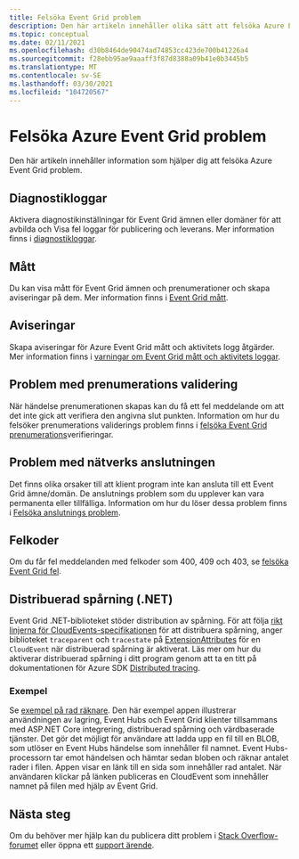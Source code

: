 ```yaml
---
title: Felsöka Event Grid problem
description: Den här artikeln innehåller olika sätt att felsöka Azure Event Grid problem
ms.topic: conceptual
ms.date: 02/11/2021
ms.openlocfilehash: d30b8464de90474ad74853cc423de700b41226a4
ms.sourcegitcommit: f28ebb95ae9aaaff3f87d8388a09b41e0b3445b5
ms.translationtype: MT
ms.contentlocale: sv-SE
ms.lasthandoff: 03/30/2021
ms.locfileid: "104720567"
---
```

# <a name="troubleshoot-azure-event-grid-issues"></a>Felsöka Azure Event Grid problem
Den här artikeln innehåller information som hjälper dig att felsöka Azure Event Grid problem. 

## <a name="diagnostic-logs"></a>Diagnostikloggar
Aktivera diagnostikinställningar för Event Grid ämnen eller domäner för att avbilda och Visa fel loggar för publicering och leverans. Mer information finns i [diagnostikloggar](enable-diagnostic-logs-topic.md).

## <a name="metrics"></a>Mått
Du kan visa mått för Event Grid ämnen och prenumerationer och skapa aviseringar på dem. Mer information finns i [Event Grid mått](monitor-event-delivery.md).

## <a name="alerts"></a>Aviseringar
Skapa aviseringar för Azure Event Grid mått och aktivitets logg åtgärder. Mer information finns i [varningar om Event Grid mått och aktivitets loggar](set-alerts.md).

## <a name="subscription-validation-issues"></a>Problem med prenumerations validering
När händelse prenumerationen skapas kan du få ett fel meddelande om att det inte gick att verifiera den angivna slut punkten. Information om hur du felsöker prenumerations validerings problem finns i [felsöka Event Grid prenumerations](troubleshoot-subscription-validation.md)verifieringar. 

## <a name="network-connectivity-issues"></a>Problem med nätverks anslutningen
Det finns olika orsaker till att klient program inte kan ansluta till ett Event Grid ämne/domän. De anslutnings problem som du upplever kan vara permanenta eller tillfälliga. Information om hur du löser dessa problem finns i [Felsöka anslutnings problem](troubleshoot-network-connectivity.md).

## <a name="error-codes"></a>Felkoder
Om du får fel meddelanden med felkoder som 400, 409 och 403, se [felsöka Event Grid fel](troubleshoot-errors.md). 

## <a name="distributed-tracing-net"></a>Distribuerad spårning (.NET)
Event Grid .NET-biblioteket stöder distribution av spårning. För att följa [rikt linjerna för CloudEvents-specifikationen](https://github.com/cloudevents/spec/blob/master/extensions/distributed-tracing.md) för att distribuera spårning, anger biblioteket `traceparent` och `tracestate` på [ExtensionAttributes](https://github.com/Azure/azure-sdk-for-net/tree/master/sdk/eventgrid/Azure.Messaging.EventGrid/src/Customization#L126) för en `CloudEvent` när distribuerad spårning är aktiverat. Läs mer om hur du aktiverar distribuerad spårning i ditt program genom att ta en titt på dokumentationen för Azure SDK [Distributed tracing](https://github.com/Azure/azure-sdk-for-net/blob/master/sdk/core/Azure.Core/samples/Diagnostics.md#Distributed-tracing).

### <a name="sample"></a>Exempel
Se [exempel på rad räknare](/samples/azure/azure-sdk-for-net/line-counter/). Den här exempel appen illustrerar användningen av lagring, Event Hubs och Event Grid klienter tillsammans med ASP.NET Core integrering, distribuerad spårning och värdbaserade tjänster. Det gör det möjligt för användare att ladda upp en fil till en BLOB, som utlöser en Event Hubs händelse som innehåller fil namnet. Event Hubs-processorn tar emot händelsen och hämtar sedan bloben och räknar antalet rader i filen. Appen visar en länk till en sida som innehåller rad antalet. När användaren klickar på länken publiceras en CloudEvent som innehåller namnet på filen med hjälp av Event Grid.

## <a name="next-steps"></a>Nästa steg
Om du behöver mer hjälp kan du publicera ditt problem i [Stack Overflow-forumet](https://stackoverflow.com/questions/tagged/azure-eventgrid) eller öppna ett [support ärende](https://azure.microsoft.com/support/options/). 
